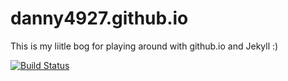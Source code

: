 danny4927.github.io
===================

This is my liitle bog for playing around with github.io and Jekyll :)

[![Build Status](https://travis-ci.org/Danny4927/danny4927.github.io.svg?branch=master)](https://travis-ci.org/Danny4927/danny4927.github.io)

